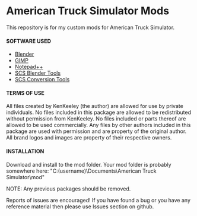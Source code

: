 # American Truck Simulator Mods
This repository is for my custom mods for American Truck Simulator.

#### SOFTWARE USED
- [Blender](http://www.blender.org)
- [GIMP](http://www.gimp.org)
- [Notepad++](https://notepad-plus-plus.org)
- [SCS Blender Tools](http://modding.scssoft.com/wiki/Documentation/Tools/SCS_Blender_Tools)
- [SCS Conversion Tools](http://modding.scssoft.com/wiki/Documentation/Tools/Conversion_Tools)

#### TERMS OF USE
All files created by KenKeeley (the author) are allowed for use by private individuals.
No files included in this package are allowed to be redistributed without permission from KenKeeley.
No files included or parts thereof are allowed to be used commercially.
Any files by other authors included in this package are used with permission and are property 
of the original author.
All brand logos and images are property of their respective owners.

#### INSTALLATION
Download and install to the mod folder.
Your mod folder is probably somewhere here: "C:(username)\Documents\American Truck Simulator\mod"

NOTE: Any previous packages should be removed.

Reports of issues are encouraged!
If you have found a bug or you have any reference material then please use Issues section on github.
